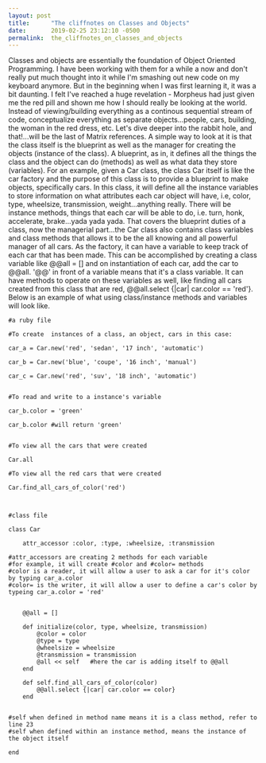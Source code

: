 ```yaml
---
layout: post
title:      "The cliffnotes on Classes and Objects"
date:       2019-02-25 23:12:10 -0500
permalink:  the_cliffnotes_on_classes_and_objects
---
```



Classes and objects are essentially the foundation of Object Oriented Programming. I have been working with them for a while a now and don't really put much thought into it while I'm smashing out new code on my keyboard anymore. But in the beginning when I was first learning it, it was a bit daunting. I felt I've reached a huge revelation - Morpheus had just given me the red pill and shown me how I should really be looking at the world. Instead of viewing/building everything as a continous sequential stream of code, conceptualize everything as separate objects...people, cars, building, the woman in the red dress, etc. Let's dive deeper into the rabbit hole, and that!...will be the last of Matrix references. A simple way to look at it is that the class itself is the blueprint as well as the manager for creating the objects (instance of the class). A blueprint, as in, it defines all the things the class and the object can do (methods) as well as what data they store (variables). For an example, given a Car class, the class Car itself is like the car factory and the purpose of this class is to provide a blueprint to make objects, specifically cars. In this class, it will define all the instance variables to store information on what attributes each car object will have, i.e, color, type, wheelsize, transmission, weight...anything really. There will be instance methods, things that each car will be able to do, i.e. turn, honk, accelerate, brake...yada yada yada. That covers the blueprint duties of a class, now the managerial part...the Car class also contains class variables and class methods that allows it to be the all knowing and all powerful manager of all cars. As the factory, it can have a variable to keep track of each car that has been made. This can be accomplished by creating a class variable like @@all = [] and on instantiation of each car, add the car to @@all. '@@' in front of a variable means that it's a class variable.  It can have methods to operate on these variables as well, like finding all cars created from this class that are red, @@all.select {|car| car.color == 'red'}. Below is an example of what using class/instance methods and variables will look like.

```
#a ruby file

#To create  instances of a class, an object, cars in this case:

car_a = Car.new('red', 'sedan', '17 inch', 'automatic')

car_b = Car.new('blue', 'coupe', '16 inch', 'manual')

car_c = Car.new('red', 'suv', '18 inch', 'automatic')


#To read and write to a instance's variable

car_b.color = 'green'

car_b.color #will return 'green'


#To view all the cars that were created

Car.all

#To view all the red cars that were created

Car.find_all_cars_of_color('red')



#class file

class Car

	attr_accessor :color, :type, :wheelsize, :transmission

#attr_accessors are creating 2 methods for each variable
#for example, it will create #color and #color= methods
#color is a reader, it will allow a user to ask a car for it's color by typing car_a.color
#color= is the writer, it will allow a user to define a car's color by typeing car_a.color = 'red'


	@@all = []

	def initialize(color, type, wheelsize, transmission)
		@color = color
		@type = type
		@wheelsize = wheelsize
		@transmission = transmission
		@all << self   #here the car is adding itself to @@all
	end

	def self.find_all_cars_of_color(color)
		@@all.select {|car| car.color == color}
	end


#self when defined in method name means it is a class method, refer to line 23
#self when defined within an instance method, means the instance of the object itself

end
```




